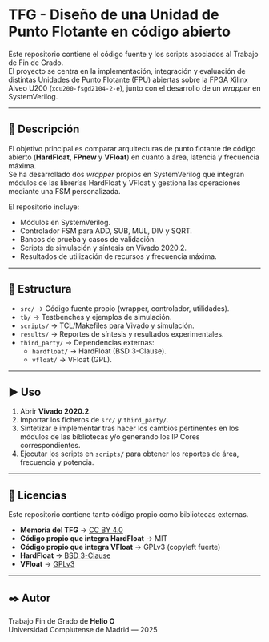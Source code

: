 # TFG - Diseño de una Unidad de Punto Flotante en código abierto

Este repositorio contiene el código fuente y los scripts asociados al Trabajo de Fin de Grado.  
El proyecto se centra en la implementación, integración y evaluación de distintas Unidades de Punto Flotante (FPU) abiertas sobre la FPGA Xilinx Alveo U200 (`xcu200-fsgd2104-2-e`), junto con el desarrollo de un *wrapper* en SystemVerilog.

---

## 📖 Descripción

El objetivo principal es comparar arquitecturas de punto flotante de código abierto (**HardFloat**, **FPnew** y **VFloat**) en cuanto a área, latencia y frecuencia máxima.  
Se ha desarrollado dos *wrapper* propios en SystemVerilog que integran módulos de las librerías HardFloat y VFloat y gestiona las operaciones mediante una FSM personalizada.

El repositorio incluye:
- Módulos en SystemVerilog.
- Controlador FSM para ADD, SUB, MUL, DIV y SQRT.
- Bancos de prueba y casos de validación.
- Scripts de simulación y síntesis en Vivado 2020.2.
- Resultados de utilización de recursos y frecuencia máxima.

---

## 📂 Estructura

- `src/` → Código fuente propio (wrapper, controlador, utilidades).  
- `tb/` → Testbenches y ejemplos de simulación.  
- `scripts/` → TCL/Makefiles para Vivado y simulación.  
- `results/` → Reportes de síntesis y resultados experimentales.  
- `third_party/` → Dependencias externas:  
  - `hardfloat/` → HardFloat (BSD 3-Clause).  
  - `vfloat/` → VFloat (GPL).  

---

## ▶️ Uso

1. Abrir **Vivado 2020.2**.  
2. Importar los ficheros de `src/` y `third_party/`.
3. Sintetizar e implementar tras hacer los cambios pertinentes en los módulos de las bibliotecas y/o generando los IP Cores correspondientes.
4. Ejecutar los scripts en `scripts/` para obtener los reportes de área, frecuencia y potencia.    

---

## 📜 Licencias

Este repositorio contiene tanto código propio como bibliotecas externas.  

- **Memoria del TFG** → [CC BY 4.0](https://creativecommons.org/licenses/by/4.0/)  
- **Código propio que integra HardFloat** → MIT  
- **Código propio que integra VFloat** → GPLv3 (copyleft fuerte)  
- **HardFloat** → [BSD 3-Clause](https://opensource.org/licenses/BSD-3-Clause)  
- **VFloat** → [GPLv3](https://www.gnu.org/licenses/gpl-3.0.html) 

---

## ✒️ Autor

Trabajo Fin de Grado de **Helio O**  
Universidad Complutense de Madrid — 2025

